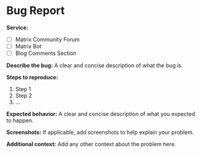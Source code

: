 # Bug Report

**Service:**

- [ ] Matrix Community Forum
- [ ] Matrix Bot
- [ ] Blog Comments Section

**Describe the bug:**
A clear and concise description of what the bug is.

**Steps to reproduce:**

1. Step 1
2. Step 2
3. ...

**Expected behavior:**
A clear and concise description of what you expected to happen.

**Screenshots:**
If applicable, add screenshots to help explain your problem.

**Additional context:**
Add any other context about the problem here.
